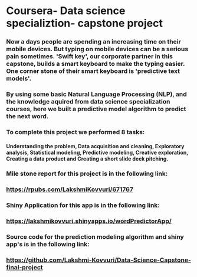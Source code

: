 # Coursera- Data science specializtion- capstone project

  ###        Now a days people are spending an increasing time on their mobile devices. But typing on mobile devices can be a serious pain sometimes. 'Swift key', our corporate partner in this capstone,  builds a smart keyboard to make the typing easier. One corner stone of their smart keyboard is 'predictive text models'.
  ### By using some basic Natural Language Processing (NLP), and the knowledge aquired from data science specialization courses, here we built a predictive model algorithm to predict the next word.
  
  ###        To complete this project we performed 8 tasks:  
  #### Understanding the problem, Data acquisition and cleaning, Exploratory analysis, Statistical modeling, Predictive modeling, Creative exploration, Creating a data product and Creating a short slide deck pitching.
  
  ### Mile stone report for this project is in the following link:
  ### https://rpubs.com/LakshmiKovvuri/671767
  
  ### Shiny Application for this app is in the following link:
  ### https://lakshmikovvuri.shinyapps.io/wordPredictorApp/
  
  ### Source code for the prediction modeling algorithm and shiny app's is in the following link:
  ###  https://github.com/Lakshmi-Kovvuri/Data-Science-Capstone-final-project
  
  
  
